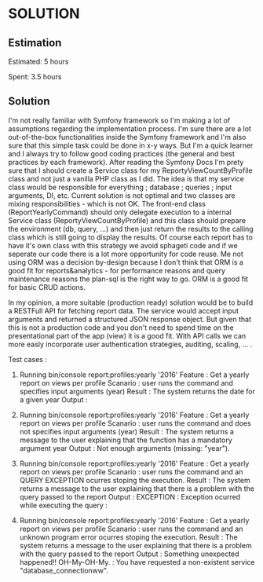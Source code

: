 SOLUTION
========

Estimation
----------
Estimated: 5 hours

Spent: 3.5 hours


Solution
--------
I'm not really familiar with Symfony framework so I'm making a lot of assumptions regarding the implementation process. I'm sure there are a lot out-of-the-box functionalities inside the Symfony framework and I'm also sure that this simple task could be done in x-y ways.
But I'm a quick learner and I always try to follow good coding practices (the general and best practices by each framework).
After reading the Symfony Docs I'm prety sure that I should create a Service class for my ReportyViewCountByProfile class and not just a vanilla PHP class as I did. The idea is that my service class would be responsible for everything ; database ; queries ; input arguments, DI, etc. Current solution is not optimal and two classes are mixing responsibilities - which is not OK. The front-end class (ReportYearlyCommand)  should only delegate execution to a internal Service class (ReportyViewCountByProfile) and this class should prepare the environment (db, query, ...) and then just return the results to the calling class which is still going to display the results.
Of course each report has to have it's own class with this strategy we avoid sphageti code and if we seperate our code there is a lot more 
opportunity for code reuse. Me not using ORM was a decision by-design because I don't think that ORM is a good fit for reports&analytics - for performance reasons and query maintenance reasons the plan-sql is the right way to go. ORM is a good fit for basic CRUD actions.

In my opinion, a more suitable (production ready) solution would be to build a RESTFull API for fetching report data. The service would accept input arguments and returned a structured JSON response object. But given that this is not a production code and you don't need to spend time on the presentational part of the app (view) it is a good fit. With API calls we can more easly incorporate user authentication strategies, auditing, scaling, ... .


Test cases : 
1. Running  bin/console report:profiles:yearly '2016'
    Feature : Get a yearly report on views per profile
    Scanario : user runs the command and specifies input arguments (year)
    Result : The system returns the date for a given year
    Output : 

2. Running  bin/console report:profiles:yearly '2016'
    Feature : Get a yearly report on views per profile
    Scanario : user runs the command and does not specifies input arguments (year)
    Result : The system returns a message to the user explaining that the function has a mandatory argument year 
    Output :  Not enough arguments (missing: "year").
 
3. Running  bin/console report:profiles:yearly '2016'
    Feature : Get a yearly report on views per profile
    Scanario : user runs the command and an QUERY EXCEPTION ocurres stoping the execution.
    Result : The system returns a message to the user explaining that there is a problem with the query passed to the report 
    Output :  EXCEPTION : Exception ocurred while executing the query :

4. Running bin/console report:profiles:yearly '2016'
    Feature : Get a yearly report on views per profile
    Scanario : user runs the command and an unknown program error ocurres stoping the execution.
    Result : The system returns a message to the user explaining that there is a problem with the query passed to the report 
    Output :  Something unexpected happened!! OH-My-OH-My. : You have requested a non-existent service "database_connectionww".
